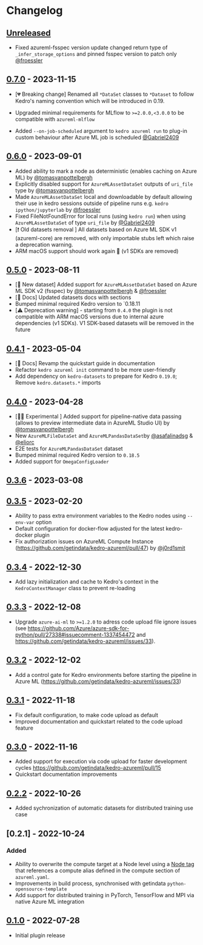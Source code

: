 # Changelog

## [Unreleased]

-   Fixed azureml-fsspec version update changed return type of `_infer_storage_options` and pinned fsspec version to patch only [@froessler](https://github.com/fdroessler)

## [0.7.0] - 2023-11-15

-   [💔 Breaking change] Renamed all `*DataSet` classes to `*Dataset` to follow Kedro's naming convention which will be introduced in 0.19.

-   Upgraded minimal requirements for MLflow to `>=2.0.0,<3.0.0` to be compatible with `azureml-mlflow`

-   Added `--on-job-scheduled` argument to `kedro azureml run` to plug-in custom behaviour after Azure ML job is scheduled [@Gabriel2409](https://github.com/Gabriel2409)

## [0.6.0] - 2023-09-01

-   Added ability to mark a node as deterministic (enables caching on Azure ML) by [@tomasvanpottelbergh](https://github.com/tomasvanpottelbergh)
-   Explicitly disabled support for `AzureMLAssetDataSet` outputs of `uri_file` type by [@tomasvanpottelbergh](https://github.com/tomasvanpottelbergh)
-   Made `AzureMLAssetDataSet` local and downloadable by default allowing their use in kedro sessions outside of pipeline runs e.g. `kedro ipython/jupyterlab` by [@froessler](https://github.com/fdroessler)
-   Fixed FileNotFoundError for local runs (using `kedro run`) when using `AzureMLAssetDataSet` of type `uri_file` by [@Gabriel2409](https://github.com/Gabriel2409)
-   [❗️ Old datasets removal ] All datasets based on Azure ML SDK v1 (azureml-core) are removed, with only importable stubs left which raise a deprecation warning.
-   ARM macOS support should work again 🎉 (v1 SDKs are removed)

## [0.5.0] - 2023-08-11

-   [🚀 New dataset] Added support for `AzureMLAssetDataSet` based on Azure ML SDK v2 (fsspec) by [@tomasvanpottelbergh](https://github.com/tomasvanpottelbergh) & [@froessler](https://github.com/fdroessler)
-   [📝 Docs] Updated datasets docs with sections
-   Bumped minimal required Kedro version to \`0.18.11
-   [⚠️ Deprecation warning] - starting from `0.4.0` the plugin is not compatible with ARM macOS versions due to internal azure dependencies (v1 SDKs). V1 SDK-based datasets will be removed in the future

## [0.4.1] - 2023-05-04

-   [📝 Docs] Revamp the quickstart guide in documentation
-   Refactor `kedro azureml init` command to be more user-friendly
-   Add dependency on `kedro-datasets` to prepare for Kedro `0.19.0`; Remove `kedro.datasets.*` imports

## [0.4.0] - 2023-04-28

-   [🧑‍🔬 Experimental ] Added support for pipeline-native data passing (allows to preview intermediate data in AzureML Studio UI) by [@tomasvanpottelbergh](https://github.com/tomasvanpottelbergh)
-   New `AzureMLFileDataSet` and `AzureMLPandasDataSet`by [@asafalinadsg](https://github.com/asafalinadsg) & [@eliorc](https://github.com/eliorc)
-   E2E tests for `AzureMLPandasDataSet` dataset
-   Bumped minimal required Kedro version to `0.18.5`
-   Added support for `OmegaConfigLoader`

## [0.3.6] - 2023-03-08

## [0.3.5] - 2023-02-20

-   Ability to pass extra environment variables to the Kedro nodes using `--env-var` option
-   Default configuration for docker-flow adjusted for the latest kedro-docker plugin
-   Fix authorization issues on AzureML Compute Instance (<https://github.com/getindata/kedro-azureml/pull/47>) by [@j0rd1smit](https://github.com/j0rd1smit)

## [0.3.4] - 2022-12-30

-   Add lazy initialization and cache to Kedro's context in the `KedroContextManager` class to prevent re-loading

## [0.3.3] - 2022-12-08

-   Upgrade `azure-ai-ml` to `>=1.2.0` to adress code upload file ignore issues (see <https://github.com/Azure/azure-sdk-for-python/pull/27338#issuecomment-1337454472> and <https://github.com/getindata/kedro-azureml/issues/33>).

## [0.3.2] - 2022-12-02

-   Add a control gate for Kedro environments before starting the pipeline in Azure ML (<https://github.com/getindata/kedro-azureml/issues/33>)

## [0.3.1] - 2022-11-18

-   Fix default configuration, to make code upload as default
-   Improved documentation and quickstart related to the code upload feature

## [0.3.0] - 2022-11-16

-   Added support for execution via code upload for faster development cycles <https://github.com/getindata/kedro-azureml/pull/15>
-   Quickstart documentation improvements

## [0.2.2] - 2022-10-26

-   Added sychronization of automatic datasets for distributed training use case

## [0.2.1] - 2022-10-24

### Added

-   Ability to overwrite the compute target at a Node level using a [Node tag](https://kedro.readthedocs.io/en/stable/kedro.pipeline.node.html) that references a compute alias defined in the compute section of `azureml.yaml`.
-   Improvements in build process, synchronised with getindata `python-opensource-template`
-   Add support for distributed training in PyTorch, TensorFlow and MPI via native Azure ML integration

## [0.1.0] - 2022-07-28

-   Initial plugin release

[Unreleased]: https://github.com/getindata/kedro-azureml/compare/0.7.0...HEAD

[0.7.0]: https://github.com/getindata/kedro-azureml/compare/0.6.0...0.7.0

[0.6.0]: https://github.com/getindata/kedro-azureml/compare/0.5.0...0.6.0

[0.5.0]: https://github.com/getindata/kedro-azureml/compare/0.4.1...0.5.0

[0.4.1]: https://github.com/getindata/kedro-azureml/compare/0.4.0...0.4.1

[0.4.0]: https://github.com/getindata/kedro-azureml/compare/0.3.6...0.4.0

[0.3.6]: https://github.com/getindata/kedro-azureml/compare/0.3.5...0.3.6

[0.3.5]: https://github.com/getindata/kedro-azureml/compare/0.3.4...0.3.5

[0.3.4]: https://github.com/getindata/kedro-azureml/compare/0.3.3...0.3.4

[0.3.3]: https://github.com/getindata/kedro-azureml/compare/0.3.2...0.3.3

[0.3.2]: https://github.com/getindata/kedro-azureml/compare/0.3.1...0.3.2

[0.3.1]: https://github.com/getindata/kedro-azureml/compare/0.3.0...0.3.1

[0.3.0]: https://github.com/getindata/kedro-azureml/compare/0.2.2...0.3.0

[0.2.2]: https://github.com/getindata/kedro-azureml/compare/0.2.1...0.2.2

[0.2.0]: https://github.com/getindata/kedro-azureml/compare/0.1.0...0.2.0

[0.1.0]: https://github.com/getindata/kedro-azureml/compare/d492a61d26a1927ca216fa10fa48077a1dee2062...0.1.0
